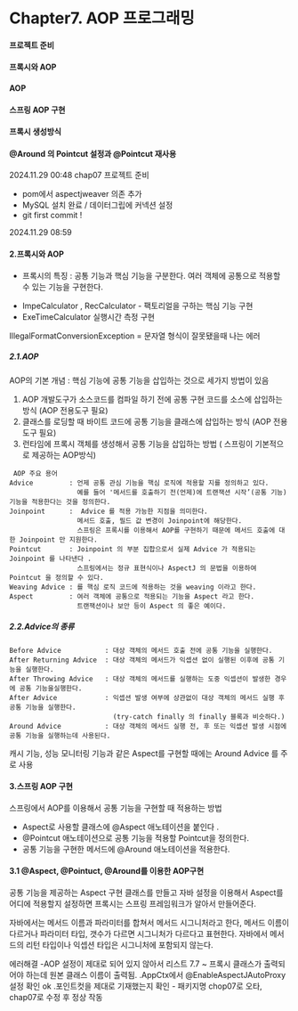 # Chapter7. AOP 프로그래밍
#### 프로젝트 준비
#### 프록시와 AOP
#### AOP
#### 스프링 AOP 구현
#### 프록시 생성방식
#### @Around 의 Pointcut 설정과 @Pointcut 재사용



2024.11.29 00:48
chap07 프로젝트 준비 
 - pom에서 aspectjweaver 의존 추가
 - MySQL 설치 완료 / 데이터그립에 커넥션 설정 
 - git first commit !  

2024.11.29 08:59
#### 2.프록시와 AOP 
 * 프록시의 특징 : 공통 기능과 핵심 기능을 구분한다. 여러 객체에 공통으로 적용할 수 있는 기능을 구현한다.
- ImpeCalculator , RecCalculator - 팩토리얼을 구하는 핵심 기능 구현
- ExeTimeCalculator  실행시간 측정 구현

IllegalFormatConversionException = 문자열 형식이 잘못됐을때 나는 에러  

##### 2.1.AOP
AOP의 기본 개념 : 핵심 기능에 공통 기능을 삽입하는 것으로 세가지 방법이 있음
1. AOP 개발도구가 소스코드를 컴파일 하기 전에 공통 구현 코드를 소스에 삽입하는 방식 (AOP 전용도구 필요)
2. 클래스를 로딩할 때 바이트 코드에 공통 기능을 클래스에 삽입하는 방식  (AOP 전용도구 필요)
3. 런타임에 프록시 객체를 생성해서 공통 기능을 삽입하는 방법 ( 스프링이 기본적으로 제공하는 AOP방식)

```
 AOP 주요 용어 
Advice	       : 언제 공통 관심 기능을 핵심 로직에 적용할 지를 정의하고 있다. 
                 예를 들어 '메서드를 호출하기 전(언제)에 트랜잭션 시작’(공통 기능) 기능을 적용한다는 것을 정의한다.
Joinpoint	   :  Advice 를 적용 가능한 지점을 의미한다. 
                 메서드 호출, 필드 값 변경이 Joinpoint에 해당한다. 
                 스프링은 프록시를 이용해서 AOP를 구현하기 때문에 메서드 호출에 대한 Joinpoint 만 지원한다.
Pointcut       : Joinpoint 의 부분 집합으로서 실제 Advice 가 적용되는 Joinpoint 를 나타낸다 . 
                 스프링에서는 정규 표현식이나 AspectJ 의 문법을 이용하여 Pointcut 을 정의할 수 있다.
Weaving	Advice : 를 핵심 로직 코드에 적용하는 것을 weaving 이라고 한다.
Aspect	       : 여러 객체에 공통으로 적용되는 기능을 Aspect 라고 한다. 
                 트랜잭션이나 보안 등이 Aspect 의 좋은 예이다.
```
##### 2.2.Advice의 종류 
```
Before Advice	        : 대상 객체의 메서드 호출 전에 공통 기능을 실행한다.
After Returning Advice	: 대상 객체의 메서드가 익셉션 없이 실행된 이후에 공통 기능을 실행한다.
After Throwing Advice	: 대상 객체의 메서드를 실행하는 도중 익셉션이 발생한 경우에 공통 기능을실행한다.
After Advice	        : 익셉션 발생 여부에 상관없이 대상 객체의 메서드 실행 후 공통 기능을 실행한다.
                          (try-catch finally 의 finally 블록과 비슷하다.)
Around Advice	        : 대상 객체의 메서드 실행 전, 후 또는 익셉션 발생 시점에 공통 기능을 실행하는데 사용된다.
```
캐시 기능, 성능 모니터링 기능과 같은 Aspect를 구현할 때에는 Around Advice 를 주로 사용 


#### 3.스프링 AOP 구현 
스프링에서 AOP를 이용해서 공통 기능을 구현할 때 적용하는 방법
* Aspect로 사용할 클래스에 @Aspect 애노테이션을 붙인다 .
* @Pointcut 애노테이션으로 공통 기능을 적용할 Pointcut을 정의한다.
* 공통 기능을 구현한 메서드에 @Around 애노테이션을 적용한다.

#### 3.1 @Aspect, @Pointuct, @Around를 이용한 AOP구현 
공통 기능을 제공하는 Aspect 구현 클래스를 만들고 자바 설정을 이용해서 Aspect를 어디에 적용할지 설정하면 
프록시는 스프링 프레임워크가 알아서 만들어준다.

자바에서는 메서드 이름과 파라미터를 합쳐서 메서드 시그니처라고 한다,
메서드 이름이 다르거나 파라미터 타입, 갯수가 다르면 시그니처가 다르다고 표현한다.
자바에서 메서드의 리턴 타입이나 익셉션 타입은 시그니처에 포함되지 않는다.

에러해결 
 -AOP 설정이 제대로 되어 있지 않아서 
리스트 7.7 ~ 프록시 클래스가 출력되어야 하는데 원본 클래스 이름이 출력됨.
.AppCtx에서 @EnableAspectJAutoProxy 설정 확인  ok
.포인트컷을 제대로 기재했는지 확인  - 패키지명 chop07로 오타, chap07로 수정 후 정상 작동
